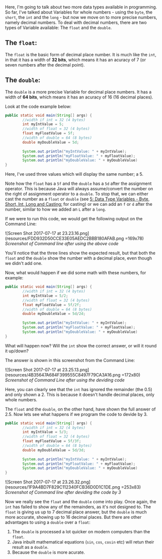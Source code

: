 Here, I'm going to talk about two more data types available in programming. So far, I've talked about Variables for whole numbers - using the `byte`, the `short`, the `int` and the `long` - but now we move on to more precise numbers, namely decimal numbers. To deal with decimal numbers, there are two types of Variable available: The `float` and the `double`.

## The `float`:

The `float` is the basic form of decimal place number. It is much like the `int`, in that it has a width of **32 bits**, which means it has an acuracy of 7 (or seven numbers after the decimal point).

## The `double`:

The `double` is a more precise Variable for decimal place numbers. It has a width of **64 bits**, which means it has an acuracy of 16 (16 decimal places).

Look at the code example below:

```java
public static void main(String[] args) {
        //width if int = 32 (4 bytes)
        int myIntValue = 5;
        //width of float = 32 (4 bytes)
        float myFloatValue = 5f;
        //width of double = 64 (8 bytes)
        double myDoubleValue = 5d;
        
        System.out.println("myIntValue: " + myIntValue);
        System.out.println("myFloatValue: " + myFloatValue);
        System.out.println("myDoubleValue: " + myDoubleValue)
}
```

Here, I've used three values which will display the same number; a 5.

Note how the `float` has a `5f` and the `double` has a `5d` after the assignment operator. This is because Java will always assume/convert the number on the right of assignment operator to a `double`. To stop that, we can either cast the number as a `float` or `double` (see [5: Data Type Variables - Byte, Short, Int, Long and Casting:](quiver:///notes/3DE2EAF4-C889-45BB-91B1-E9879DB9C366) for casting) or we can add an `f` or `d` after the number, similar to how we added an `L` after a `long`.

If we were to run this code, we would get the following output on the Command Line:

![Screen Shot 2017-07-17 at 23.23.16.png](resources/FDD932D50CCE33E05AEDC2BBB180AFAB.png =169x78)
*Screenshot of Command line after using the above code*

You'll notice that the three lines show the expected result, but that both the `float` and the `double` show the number with a decimal place, even though we didn't add one.

Now, what would happen if we did some math with these numbers, for example:

```java
public static void main(String[] args) {
        //width if int = 32 (4 bytes)
        int myIntValue = 5/2;
        //width of float = 32 (4 bytes)
        float myFloatValue = 5f/2f;
        //width of double = 64 (8 bytes)
        double myDoubleValue = 5d/2d;
        
        System.out.println("myIntValue: " + myIntValue);
        System.out.println("myFloatValue: " + myFloatValue);
        System.out.println("myDoubleValue: " + myDoubleValue)
}
```

What will happen now? Will the `int` show the correct answer, or will it round it up/down?

The answer is shown in this screenshot from the Command Line:

![Screen Shot 2017-07-17 at 23.25.13.png](resources/4B35647A684F399555C8497F79CA3A16.png =172x80)
*Screenshot of Command Line after using the deviding code*

Here, you can clearly see that the `int` has ignored the remainder (the 0.5) and only shown a 2. This is because it doesn't handle decimal places, only whole numbers.

The `float` and the `double`, on the other hand, have shown the full answer of 2.5. Now lets see what happens if we program the code to devide by 3.

```java
public static void main(String[] args) {
        //width if int = 32 (4 bytes)
        int myIntValue = 5/3;
        //width of float = 32 (4 bytes)
        float myFloatValue = 5f/3f;
        //width of double = 64 (8 bytes)
        double myDoubleValue = 5d/3d;
        
        System.out.println("myIntValue: " + myIntValue);
        System.out.println("myFloatValue: " + myFloatValue);
        System.out.println("myDoubleValue: " + myDoubleValue)
}
```

![Screen Shot 2017-07-17 at 23.26.32.png](resources/1F9A4BD7F829C112340FCB36D0D1C1DE.png =253x83)
*Screenshot of Command line after deviding the code by 3*

Now we really see the `float` and the `double` come into play. Once again, the `int` has failed to show any of the remainders, as it's not designed to. The `float` is giving us up to 7 decimal place answer, but the `double` is much more accurate, showing up to 16 decimal places. But there are other advantages to using a `double` over a `float`:
1. The `double` is processed a lot quicker on modern computers than the `float`.
2. Java inbuilt mathematical equations (`sin`, `cos`, `cosin` etc) will retun their result as a `double`.
3. Because the `double` is more acurate.